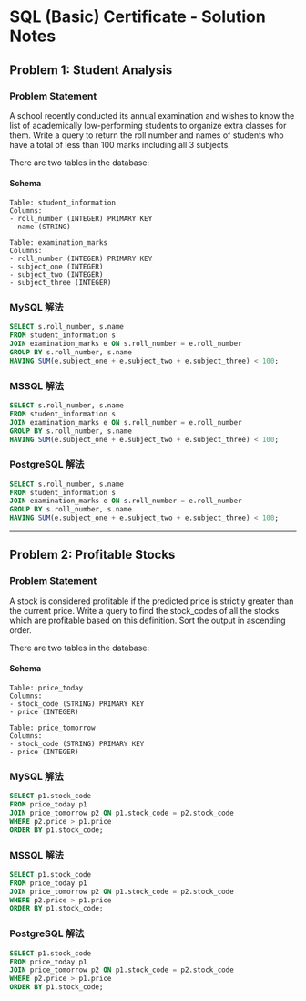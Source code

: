 # SQL (Basic) Certificate - Solution Notes

## Problem 1: Student Analysis

### **Problem Statement**
A school recently conducted its annual examination and wishes to know the list of academically low-performing students to organize extra classes for them. Write a query to return the roll number and names of students who have a total of less than 100 marks including all 3 subjects.

There are two tables in the database:

#### **Schema**
```plaintext
Table: student_information
Columns:
- roll_number (INTEGER) PRIMARY KEY
- name (STRING)

Table: examination_marks
Columns:
- roll_number (INTEGER) PRIMARY KEY
- subject_one (INTEGER)
- subject_two (INTEGER)
- subject_three (INTEGER)
```

### **MySQL 解法**
```sql
SELECT s.roll_number, s.name
FROM student_information s
JOIN examination_marks e ON s.roll_number = e.roll_number
GROUP BY s.roll_number, s.name
HAVING SUM(e.subject_one + e.subject_two + e.subject_three) < 100;
```

### **MSSQL 解法**
```sql
SELECT s.roll_number, s.name
FROM student_information s
JOIN examination_marks e ON s.roll_number = e.roll_number
GROUP BY s.roll_number, s.name
HAVING SUM(e.subject_one + e.subject_two + e.subject_three) < 100;
```

### **PostgreSQL 解法**
```sql
SELECT s.roll_number, s.name
FROM student_information s
JOIN examination_marks e ON s.roll_number = e.roll_number
GROUP BY s.roll_number, s.name
HAVING SUM(e.subject_one + e.subject_two + e.subject_three) < 100;
```

---

## Problem 2: Profitable Stocks

### **Problem Statement**
A stock is considered profitable if the predicted price is strictly greater than the current price. Write a query to find the stock_codes of all the stocks which are profitable based on this definition. Sort the output in ascending order.

There are two tables in the database:

#### **Schema**
```plaintext
Table: price_today
Columns:
- stock_code (STRING) PRIMARY KEY
- price (INTEGER)

Table: price_tomorrow
Columns:
- stock_code (STRING) PRIMARY KEY
- price (INTEGER)
```

### **MySQL 解法**
```sql
SELECT p1.stock_code
FROM price_today p1
JOIN price_tomorrow p2 ON p1.stock_code = p2.stock_code
WHERE p2.price > p1.price
ORDER BY p1.stock_code;
```

### **MSSQL 解法**
```sql
SELECT p1.stock_code
FROM price_today p1
JOIN price_tomorrow p2 ON p1.stock_code = p2.stock_code
WHERE p2.price > p1.price
ORDER BY p1.stock_code;
```

### **PostgreSQL 解法**
```sql
SELECT p1.stock_code
FROM price_today p1
JOIN price_tomorrow p2 ON p1.stock_code = p2.stock_code
WHERE p2.price > p1.price
ORDER BY p1.stock_code;
